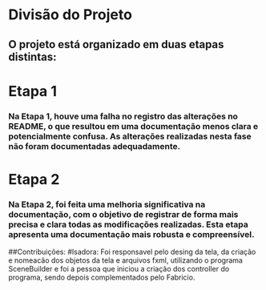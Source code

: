 # Divisão do Projeto
## O projeto está organizado em duas etapas distintas:
# Etapa 1

### Na Etapa 1, houve uma falha no registro das alterações no README, o que resultou em uma documentação menos clara e potencialmente confusa. As alterações realizadas nesta fase não foram documentadas adequadamente.
# Etapa 2

### Na Etapa 2, foi feita uma melhoria significativa na documentação, com o objetivo de registrar de forma mais precisa e clara todas as modificações realizadas. Esta etapa apresenta uma documentação mais robusta e compreensível.
##Contribuições:
#Isadora: Foi responsavel pelo desing da tela, da criação e nomeacão dos objetos da tela e arquivos fxml, utilizando o programa SceneBuilder e foi a pessoa que iniciou a criação dos controller do programa, sendo depois complementados pelo Fabricio. 
